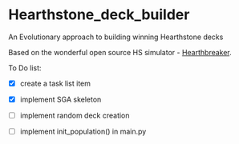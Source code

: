 # Hearthstone_deck_builder
An Evolutionary approach to building winning Hearthstone decks 

Based on the wonderful open source HS simulator - [Hearthbreaker](https://github.com/danielyule/hearthbreaker).

To Do list:
- [x] create a task list item
- [x] implement SGA skeleton
- [ ] implement random deck creation 
- [ ] implement init_population() in main.py


